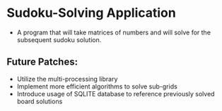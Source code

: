 # Sudoku-Solving Application

* A program that will take matrices of numbers and will solve for the subsequent sudoku solution. 

## Future Patches:

* Utilize the multi-processing library 
* Implement more efficient algorithms to solve sub-grids 
* Introduce usage of SQLITE database to reference previously solved board solutions 
